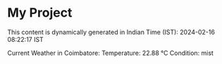 # My Project

This content is dynamically generated in Indian Time (IST): 2024-02-16 08:22:17 IST


Current Weather in Coimbatore:
Temperature: 22.88 °C
Condition: mist
